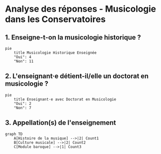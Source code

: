 # Analyse des réponses - Musicologie dans les Conservatoires

## 1. Enseigne-t-on la musicologie historique ?

```mermaid
pie
    title Musicologie Historique Enseignée
    "Oui": 4
    "Non": 11
```

## 2. L'enseignant·e détient-il/elle un doctorat en musicologie ?

```mermaid
pie
    title Enseignant·e avec Doctorat en Musicologie
    "Oui": 2
    "Non": 7
```

## 3. Appellation(s) de l'enseignement

```mermaid
graph TD
    A[Histoire de la musique] -->|2| Count1
    B[Culture musicale] -->|2| Count2
    C[Module baroque] -->|1| Count3
```

